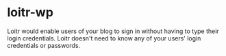 loitr-wp
========

Loitr would enable users of your blog to sign in without having to type their login credentials. Loitr doesn't need to know any of your users' login credentials or passwords.